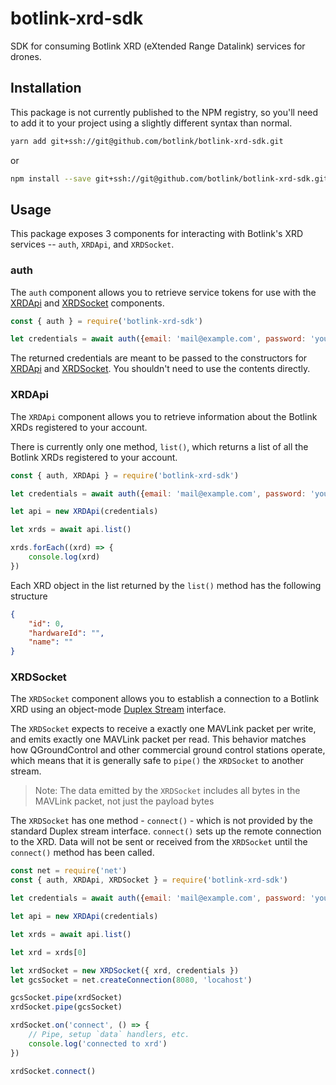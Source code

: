 # botlink-xrd-sdk

SDK for consuming Botlink XRD (eXtended Range Datalink) services for drones.

## Installation

This package is not currently published to the NPM registry, so you'll need to add it to your
project using a slightly different syntax than normal.

```bash
yarn add git+ssh://git@github.com/botlink/botlink-xrd-sdk.git
```

or

```bash
npm install --save git+ssh://git@github.com/botlink/botlink-xrd-sdk.git
```

## Usage

This package exposes 3 components for interacting with Botlink's XRD services --
`auth`, `XRDApi`, and `XRDSocket`.

### auth

The `auth` component allows you to retrieve service tokens for use with the
[XRDApi](#xrdapi) and [XRDSocket](#xrdsocket) components.

```js
const { auth } = require('botlink-xrd-sdk')

let credentials = await auth({email: 'mail@example.com', password: 'your-password'})
```

The returned credentials are meant to be passed to the constructors for [XRDApi](#xrdapi) and
[XRDSocket](#xrdsocket). You shouldn't need to use the contents directly.

### XRDApi

The `XRDApi` component allows you to retrieve information about the Botlink XRDs registered to your
account.

There is currently only one method, `list()`, which returns a list of all the Botlink XRDs registered
to your account.

```js
const { auth, XRDApi } = require('botlink-xrd-sdk')

let credentials = await auth({email: 'mail@example.com', password: 'your-password'})

let api = new XRDApi(credentials)

let xrds = await api.list()

xrds.forEach((xrd) => {
    console.log(xrd)
})
```

Each XRD object in the list returned by the `list()` method has the following structure

```json
{
    "id": 0,
    "hardwareId": "",
    "name": ""
}
```

### XRDSocket

The `XRDSocket` component allows you to establish a connection to a Botlink XRD using an object-mode
 [Duplex Stream](https://nodejs.org/api/stream.html#stream_class_stream_duplex) interface.

The `XRDSocket` expects to receive a exactly one MAVLink packet per write,
 and emits exactly one MAVLink packet per read. This behavior matches how QGroundControl
 and other commercial ground control stations operate, which means that it is generally safe to
 `pipe()` the `XRDSocket` to another stream.

>Note: The data emitted by the `XRDSocket` includes all bytes in the MAVLink packet, not just the payload bytes

The `XRDSocket` has one method - `connect()` - which is not provided by the standard Duplex stream interface.
`connect()` sets up the remote connection to the XRD. Data will not be sent or received from the `XRDSocket` until 
the `connect()` method has been called.

```js
const net = require('net')
const { auth, XRDApi, XRDSocket } = require('botlink-xrd-sdk')

let credentials = await auth({email: 'mail@example.com', password: 'your-password'})

let api = new XRDApi(credentials)

let xrds = await api.list()

let xrd = xrds[0]

let xrdSocket = new XRDSocket({ xrd, credentials })
let gcsSocket = net.createConnection(8080, 'locahost')

gcsSocket.pipe(xrdSocket)
xrdSocket.pipe(gcsSocket)

xrdSocket.on('connect', () => {
    // Pipe, setup `data` handlers, etc.
    console.log('connected to xrd')
})

xrdSocket.connect()
```